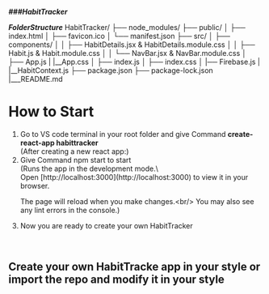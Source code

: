 ***###HabitTracker***

***FolderStructure***
HabitTracker/
├── node_modules/
├── public/
│ ├── index.html
│ ├── favicon.ico
│ └── manifest.json
├── src/
│ ├── components/
│ │ ├── HabitDetails.jsx & HabitDetails.module.css
│ │ ├── Habit.js & Habit.module.css
│ │ └── NavBar.jsx & NavBar.module.css
│ ├── App.js
| |__App.css
│ ├── index.js
│ ├── index.css
│ |── Firebase.js
| |__HabitContext.js
├── package.json
├── package-lock.json
|___README.md


<h1>How to Start</h1>
<ol>
  <li>Go to VS code terminal in your root folder and give Command <b>create-react-app habittracker</b></li>
  (After creating a new react app:)
  <li>Give Command npm start to start</li>
 (Runs the app in the development mode.\<br/>
Open [http://localhost:3000](http://localhost:3000) to view it in your browser.<br/>

The page will reload when you make changes.\<br/>
You may also see any lint errors in the console.)
<li>Now you are ready to  create your own HabitTracker</li>
</ol>
<br/>
<h2>Create your own HabitTracke app in your style or import the repo and modify it in your style</h2>
